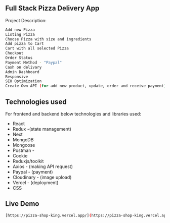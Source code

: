 ## Full Stack Pizza Delivery App

Project Description:

```bash
Add new Pizza
Listing Pizza
Choose Pizza with size and ingredients
Add pizza to Cart
Cart with all selected Pizza
Checkout 
Order Status
Payment Method - "Paypal"
Cash on delivary
Admin Dashboard
Responsive
SEO Optimization
Create Own API (for add new product, update, order and receive payment)
```


## Technologies used

For frontend and backend below technologies and libraries used:

- React
- Redux -(state management)
- Next
- MongoDB
- Mongoose
- Postman - 
- Cookie
- Reduxjs/toolkit
- Axios -  (making API request)
- Paypal - (payment)
- Cloudinary - (image upload)
- Vercel - (deployment)
- CSS

## Live Demo
```bash
[https://pizza-shop-king.vercel.app/](https://pizza-shop-king.vercel.app/)
```
